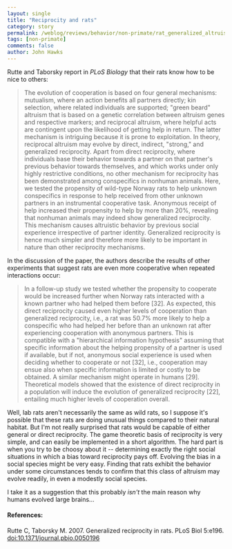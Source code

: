 ```yaml
---
layout: single 
title: "Reciprocity and rats" 
category: story
permalink: /weblog/reviews/behavior/non-primate/rat_generalized_altruism_2007.html
tags: [non-primate] 
comments: false 
author: John Hawks 
---
```



<p>
Rutte and Taborsky report in <i>PLoS Biology</i> that their rats know how to be nice to others:
</p>

<blockquote>The evolution of cooperation is based on four general mechanisms: mutualism, where an action benefits all partners directly; kin selection, where related individuals are supported; "green beard" altruism that is based on a genetic correlation between altruism genes and respective markers; and reciprocal altruism, where helpful acts are contingent upon the likelihood of getting help in return. The latter mechanism is intriguing because it is prone to exploitation. In theory, reciprocal altruism may evolve by direct, indirect, "strong," and generalized reciprocity. Apart from direct reciprocity, where individuals base their behavior towards a partner on that partner's previous behavior towards themselves, and which works under only highly restrictive conditions, no other mechanism for reciprocity has been demonstrated among conspecifics in nonhuman animals. Here, we tested the propensity of wild-type Norway rats to help unknown conspecifics in response to help received from other unknown partners in an instrumental cooperative task. Anonymous receipt of help increased their propensity to help by more than 20%, revealing that nonhuman animals may indeed show generalized reciprocity. This mechanism causes altruistic behavior by previous social experience irrespective of partner identity. Generalized reciprocity is hence much simpler and therefore more likely to be important in nature than other reciprocity mechanisms.</blockquote>

<p>
In the discussion of the paper, the authors describe the results of other experiments that suggest rats are even more cooperative when repeated interactions occur: 
</p>

<blockquote>In a follow-up study we tested whether the propensity to cooperate would be increased further when Norway rats interacted with a known partner who had helped them before [32]. As expected, this direct reciprocity caused even higher levels of cooperation than generalized reciprocity, i.e., a rat was 50.7% more likely to help a conspecific who had helped her before than an unknown rat after experiencing cooperation with anonymous partners. This is compatible with a "hierarchical information hypothesis" assuming that specific information about the helping propensity of a partner is used if available, but if not, anonymous social experience is used when deciding whether to cooperate or not [32], i.e., cooperation may ensue also when specific information is limited or costly to be obtained. A similar mechanism might operate in humans [29]. Theoretical models showed that the existence of direct reciprocity in a population will induce the evolution of generalized reciprocity [22], entailing much higher levels of cooperation overall. </blockquote>

<p>
Well, lab rats aren't necessarily the same as wild rats, so I suppose it's possible that these rats are doing unusual things compared to their natural habitat. But I'm not really surprised that rats would be capable of either general or direct reciprocity. The game theoretic basis of reciprocity is very simple, and can easily be implemented in a short algorithm. The hard part is when you try to be choosy about it -- determining exactly the right social situations in which a bias toward reciprocity pays off. Evolving the bias in a social species might be very easy. Finding that rats exhibit the behavior under some circumstances tends to confirm that this class of altruism may evolve readily, in even a modestly social species. 
</p>

<p>
I take it as a suggestion that this probably <i>isn't</i> the main reason why humans evolved large brains...
</p>

<h4>References:</h4>

<p class="cite">Rutte C, Taborsky M. 2007. Generalized reciprocity in rats. PLoS Biol 5:e196. <a href="http://dx.doi.org/10.1371/journal.pbio.0050196">doi:10.1371/journal.pbio.0050196</a></p>

